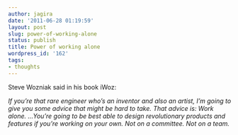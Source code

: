 ```yaml
---
author: jagira
date: '2011-06-28 01:19:59'
layout: post
slug: power-of-working-alone
status: publish
title: Power of working alone
wordpress_id: '162'
tags:
- thoughts
---
```


Steve Wozniak said in his book iWoz:

*If you’re that rare engineer who’s an inventor and also an artist, I’m going to give you some advice that might be hard to take. That advice is: Work alone. …You’re going to be best able to design revolutionary products and features if you’re working on your own. Not on a committee. Not on a team.*



